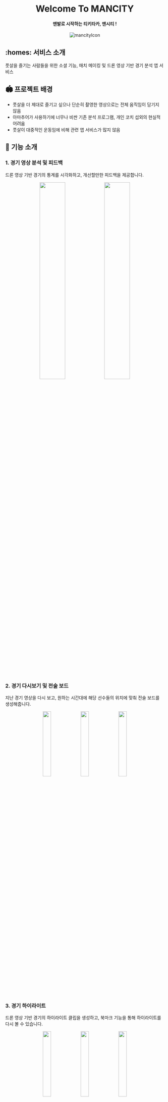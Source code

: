 <div align=center>

# Welcome To **MANCITY**

#### 맨발로 시작하는 티키타카, 맨시티 !

![mancityIcon](https://github.com/gnoesnooj/iandwe/assets/91658692/b92989df-2af1-4e4e-ab34-c6d27926b668)

</div>

## :homes: 서비스 소개

풋살을 즐기는 사람들을 위한 소셜 기능, 매치 메이킹 및 드론 영상 기반 경기 분석 앱 서비스

## :stadium: 프로젝트 배경

- 풋살을 더 제대로 즐기고 싶으나 단순히 촬영한 영상으로는 전체 움직임이 담기지 않음
- 아마추어가 사용하기에 너무나 비싼 기존 분석 프로그램, 개인 코치 섭외의 현실적 어려움
- 풋살이 대중적인 운동임에 비해 관련 앱 서비스가 많지 않음

## :nut_and_bolt: 기능 소개

### 1. 경기 영상 분석 및 피드백

드론 영상 기반 경기의 통계를 시각화하고, 개선할만한 피드백을 제공합니다.

<div align=center>
<img src="https://github.com/gnoesnooj/iandwe/assets/91658692/9462db86-962a-432f-9a7d-51d72da12267" width="40%" height="40%" />
<img src="https://github.com/gnoesnooj/iandwe/assets/91658692/673f8ecc-be27-4f06-b2a5-99363117a21e" width="40%" height="40%" />
</div>

### 2. 경기 다시보기 및 전술 보드

지난 경기 영상을 다시 보고, 원하는 시간대에 해당 선수들의 위치에 맞춰 전술 보드를 생성해줍니다.

<div align=center>
<img src="exec/imgs/replay.jpg" width="23%" height="23%" />  <img src="exec/imgs/jeonsul.jpg" width="23%" height="23%" /> <img src="exec/imgs/jeonsul_list.jpg" width="23%" height="23%" />
</div>

### 3. 경기 하이라이트

드론 영상 기반 경기의 하이라이트 클립을 생성하고, 북마크 기능을 통해 하이라이트를 다시 볼 수 있습니다.

<div align=center>
<img src="https://github.com/gnoesnooj/iandwe/assets/91658692/32bd35ad-f448-4848-864f-b88e650690af" width="23%" height="23%" />
<img src="https://github.com/gnoesnooj/iandwe/assets/91658692/98b9e915-4fd4-4dfb-bc80-71c26ee93f7a" width="23%" height="23%" />
<img src="https://github.com/gnoesnooj/iandwe/assets/91658692/c7302ce6-49e6-49b0-a8e9-da296376fb4b" width="23%" height="23%" />
</div>

### 4. 매치메이킹

매치를 생성하여 사람들과 풋살을 즐길 수 있는 기회를 제공합니다.

<div align=center>
<img src="https://github.com/gnoesnooj/iandwe/assets/91658692/875e9878-96e4-491b-b0f3-3eb04fd9f7f2" width="20%" height="20%" />
<img src="exec/imgs/match_detail.jpg" width="20.5%" height="20%" />
<img src="https://github.com/gnoesnooj/iandwe/assets/91658692/5a075ee5-602f-41bc-8c4e-45a446e65bbb" width="20%" height="20%" />
<img src="https://github.com/gnoesnooj/iandwe/assets/91658692/c4e2d96e-1c2b-4835-8cbf-c283c49e6fb4" width="20%" height="20%" />
</div>

### 5. 용병 제도

용병을 등록하여, 매치에 인원이 부족할 때 용병을 호출하거나, 매치에 초대할 수 있습니다.

<div align=center>
<img src="exec/imgs/yong_list.jpg" width="20.5%" height="20%" /> <img src="exec/imgs/yong_click.jpg" width="20.5%" height="20%" />
<img src="https://github.com/gnoesnooj/iandwe/assets/91658692/5b4ff815-cb09-4737-b2e1-10a165811b67" width="20%" height="20%" />
</div>

### 6. 클럽

클럽 활동을 통해서 원하는 지역에서 클럽원들과 풋살을 즐길 수 있습니다.

<div align=center>
<img src="exec/imgs/club_list.jpg" width="20.5%" height="20%" />
<img src="https://github.com/gnoesnooj/iandwe/assets/91658692/008130b7-e9b7-423b-a19b-cfb6aa816606" width="20%" height="20%" />
<img src="https://github.com/gnoesnooj/iandwe/assets/91658692/f39bd75b-fa56-4bf4-8cf0-08ff17323d35" width="20%" height="20%" />
<img src="exec/imgs/club_error.jpg" width="20.5%" height="20%" />
</div>

### 7. 메인 화면

메인 화면에서 지난 경기 및 용병 랭킹을 볼 수 있습니다.

<div align=center>
<img src="exec/imgs/home_1.jpg" width="23%" height="23%" /> <img src="exec/imgs/home_2.jpg" width="23%" height="23%" />
</div>

<br/>
<br/>

## 시연 영상

| 메인 화면                    | 매치 등록                                  | 용병 호출                                |
| ---------------------------- | ------------------------------------------ | ---------------------------------------- |
| ![main](./exec/gif/main.gif) | ![createMatch](./exec/gif/createMatch.gif) | ![playerCall](./exec/gif/playerCall.gif) |
| ---                          | ---                                        | ---                                      |

| 경기 분석 결과                             | 하이라이트                             | 경기 피드백                                          |
| ------------------------------------------ | -------------------------------------- | ---------------------------------------------------- |
| ![matchResult](./exec/gif/matchResult.gif) | ![highlight](./exec/gif/highlight.gif) | ![personalFeedback](./exec/gif/personalFeedback.gif) |
| ---                                        | ---                                    | ---                                                  |

| 개인 기록                                            | 전술 보드                      | 내 정보                                |
| ---------------------------------------------------- | ------------------------------ | -------------------------------------- |
| ![personalFeedback](./exec/gif/personalFeedback.gif) | ![board](./exec/gif/board.gif) | ![myprofile](./exec/gif/myprofile.gif) |
| ---                                                  | ---                            | ---                                    |

## :park: 개발 환경

<div align=center>

### FRONTEND

<img src="https://img.shields.io/badge/React-61DAFB?style=for-the-badge&logo=React&logoColor=black">
<img src="https://img.shields.io/badge/ZUSTAND-764ABC?style=for-the-badge&logo=redux&logoColor=white">
<img src="https://img.shields.io/badge/StyledComponents-DB7093?style=for-the-badge&logo=styledcomponents&logoColor=white"> <img src="https://img.shields.io/badge/pwa-FF6F00?style=for-the-badge&logo=pwa&logoColor=white"> <img src="https://img.shields.io/badge/node-6db33f?style=for-the-badge&logo=javascript&logoColor=white"/> <img src="https://img.shields.io/badge/Vite-db55ef?style=for-the-badge&logo=vite&logoColor=white"/> <img src="https://img.shields.io/badge/tailwind-000096?style=for-the-badge&logo=bootstrap&logoColor=white"/> <img src="https://img.shields.io/badge/vscode-0000ef?style=for-the-badge&logo=visualstudio&logoColor=white"/> <img src="https://img.shields.io/badge/storybook-f03ff3?style=for-the-badge&logo=storybook&logoColor=white"/>

### BACKEND

<img src="https://img.shields.io/badge/IntellijIdea-554477?style=for-the-badge&logo=intellijidea&logoColor=white"> <img src="https://img.shields.io/badge/Springboot-6DB33F?style=for-the-badge&logo=springboot&logoColor=white"> <img src="https://img.shields.io/badge/MySQL-4479A1?style=for-the-badge&logo=mysql&logoColor=white"> <img src="https://img.shields.io/badge/AWS S3-DC382D?style=for-the-badge&logo=amazons3&logoColor=white"> <img src="https://img.shields.io/badge/AmazonEC2-FF9900?style=for-the-badge&logo=amazonec2&logoColor=white"> <img src="https://img.shields.io/badge/Java-BA5922?style=for-the-badge&logo=Jameson&logoColor=white"/> <img src="https://img.shields.io/badge/Swagger-7BB27F?style=for-the-badge&logo=Swagger&logoColor=white"/> <img src="https://img.shields.io/badge/Gradle-010101?style=for-the-badge&logo=gradle&logoColor=white"/> <img src="https://img.shields.io/badge/Netflix Eureka-BA5922?style=for-the-badge&logo=netflix&logoColor=white"/>

### AI

<img src="https://img.shields.io/badge/CITRIX-FF9900?style=for-the-badge&logo=Citrix&logoColor=white"/> <img src="https://img.shields.io/badge/FLASK-000000?style=for-the-badge&logo=Flask&logoColor=white"/> <img src="https://img.shields.io/badge/python-446611?style=for-the-badge&logo=python&logoColor=white"/> <img src="https://img.shields.io/badge/yolo v8-eee555?style=for-the-badge&logo=flask&logoColor=white"/> <img src="https://img.shields.io/badge/Botsort-555eee?style=for-the-badge&logo=sololearn&logoColor=white"/> <img src="https://img.shields.io/badge/Bytetrack-5e5e5e?style=for-the-badge&logo=&logoColor=white"/> <img src="https://img.shields.io/badge/jupyter-bb3311?style=for-the-badge&logo=jupyter&logoColor=white"/> <img src="https://img.shields.io/badge/opencv-000000?style=for-the-badge&logo=opencv&logoColor=white"/> <img src="https://img.shields.io/badge/pytorch-3355ef?style=for-the-badge&logo=pytorch&logoColor=white"/>

### DevOps

<img src="https://img.shields.io/badge/Docker-2496ED?style=for-the-badge&logo=docker&logoColor=white"> <img src="https://img.shields.io/badge/Jenkins-D24939?style=for-the-badge&logo=jenkins&logoColor=white"/> <img src="https://img.shields.io/badge/Nginx-009639?style=for-the-badge&logo=nginx&logoColor=white"/>

### Communication Tools

<img src="https://img.shields.io/badge/GitLab-FC6D26?style=for-the-badge&logo=gitlab&logoColor=white"> <img src="https://img.shields.io/badge/Jira-0052CC?style=for-the-badge&logo=jirasoftware&logoColor=white"> <img src="https://img.shields.io/badge/Notion-000000?style=for-the-badge&logo=notion&logoColor=white"> <img src="https://img.shields.io/badge/mattermost-224477?style=for-the-badge&logo=mattermost&logoColor=white">

</div>

## :tools: 아키텍처

![아키텍처](/uploads/76710d135cab9ea33af88b156f57ed51/아키텍처.PNG)

## :desktop: 화면 정의서

> [MANCITY FIGMA - 화면 정의서](https://www.figma.com/file/JwSL8sh6llTJinGxoLvuPu/MANCITY?type=design&node-id=0-1&mode=design&t=eAtAYkD2Ky5DAAkR-0)

## :handshake: API 명세서

| Domain | Swagger URL                                          |
| ------ | ---------------------------------------------------- |
| User   | http://j10c201.p.ssafy.io:8081/swagger-ui/index.html |
| Social | http://j10c201.p.ssafy.io:8082/swagger-ui/index.html |
| Calc   | http://j10c201.p.ssafy.io:8083/swagger-ui/index.html |

## :department_store: ER 다이어그램

> [MANCITY LUCID CHART - ERD](https://lucid.app/lucidchart/3908db42-d6c1-496f-81e3-764e79c50846/edit?viewport_loc=-238%2C-255%2C2446%2C1079%2C0_0&invitationId=inv_3dd803fe-8963-417c-8241-5cbbd93900b3)

## :family_mmgb: 팀원 소개

![팀원소개](https://github.com/gnoesnooj/iandwe/assets/91658692/c5e66e85-d8a9-4621-a89c-e0e01756e225)
